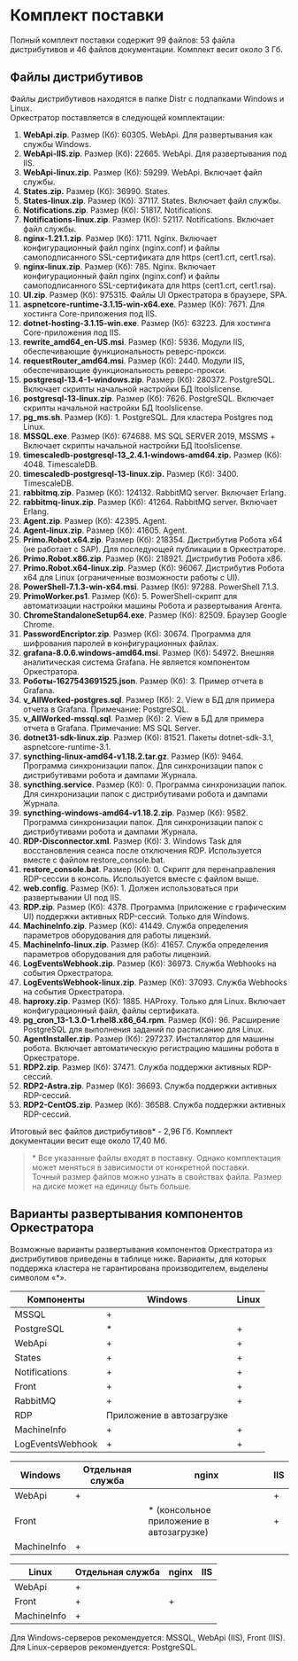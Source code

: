 # Комплект поставки

Полный комплект поставки содержит 99 файлов: 53 файла дистрибутивов и 46 файлов документации. Комплект весит около 3 Гб.

## Файлы дистрибутивов 

Файлы дистрибутивов находятся в папке Distr с подпапками Windows и Linux.\
Оркестратор поставляется в следующей комплектации:

1. **WebApi.zip**. Размер (Кб): 60305. WebApi. Для развертывания как службы Windows.
2. **WebApi-IIS.zip**. Размер (Кб):	22665. WebApi. Для развертывания под IIS.
3. **WebApi-linux.zip**. Размер (Кб):	59299. WebApi. Включает файл службы.
4. **States.zip.** Размер (Кб):	36990. States.
5. **States-linux.zip**. Размер (Кб): 37117. States. Включает файл службы.
6. **Notifications.zip**.	Размер (Кб): 51817.	Notifications.
7. **Notifications-linux.zip**.	Размер (Кб): 52117. Notifications. Включает файл службы.
8. **nginx-1.21.1.zip**. Размер (Кб): 1711.	Nginx. Включает конфигурационный файл nginx (nginx.conf) и файлы самоподписанного SSL-сертификата для https (cert1.crt, cert1.rsa).
9. **nginx-linux.zip**. Размер (Кб): 785. Nginx. Включает конфигурационный файл nginx (nginx.conf) и файлы самоподписанного SSL-сертификата для https (cert1.crt, cert1.rsa).
10. **UI.zip**. Размер (Кб): 975315. Файлы UI Оркестратора в браузере, SPA.
11. **aspnetcore-runtime-3.1.15-win-x64.exe**. Размер (Кб): 7671. Для хостинга Core-приложения под IIS.
12. **dotnet-hosting-3.1.15-win.exe**. Размер (Кб):	63223. Для хостинга Core-приложения под IIS.
13. **rewrite_amd64_en-US.msi**. Размер (Кб):	5936.	Модули IIS, обеспечивающие функциональность реверс-прокси.
14. **requestRouter_amd64.msi**. Размер (Кб):	2440. Модули IIS, обеспечивающие функциональность реверс-прокси.
15. **postgresql-13.4-1-windows.zip**. Размер (Кб): 280372. PostgreSQL. Включает скрипты начальной настройки БД ltoolslicense.
16. **postgresql-13-linux.zip**. Размер (Кб): 7626. PostgreSQL. Включает скрипты начальной настройки БД ltoolslicense.
17. **pg_ms.sh**.	Размер (Кб): 1. PostgreSQL. Для кластера Postgres под Linux.
18. **MSSQL.exe**. Размер (Кб): 674688. MS SQL SERVER 2019, MSSMS	+	Включает скрипты начальной настройки БД ltoolslicense.
19. **timescaledb-postgresql-13_2.4.1-windows-amd64.zip.** Размер (Кб): 4048.	TimescaleDB.
20. **timescaledb-postgresql-13-linux.zip.** Размер (Кб): 3400. TimescaleDB.
21. **rabbitmq.zip**. Размер (Кб): 124132. RabbitMQ server. Включает Erlang.
22. **rabbitmq-linux.zip**.	Размер (Кб): 41264. RabbitMQ server. Включает Erlang.
23. **Agent.zip**. Размер (Кб): 42395. Agent.
24. **Agent-linux.zip**. Размер (Кб): 41605. Agent.
25. **Primo.Robot.x64.zip**. Размер (Кб): 218354.	Дистрибутив Робота x64 (не работает с SAP). Для последующей публикации в Оркестраторе.
26. **Primo.Robot.x86.zip**. Размер (Кб): 218921. Дистрибутив Робота x86.
27. **Primo.Robot.x64-linux.zip**. Размер (Кб):	96067. Дистрибутив Робота x64 для Linux (ограниченные возможности работы с UI).
28. **PowerShell-7.1.3-win-x64.msi**. Размер (Кб): 97288. PowerShell 7.1.3.
29. **PrimoWorker.ps1**. Размер (Кб): 5. PowerShell-скрипт для автоматизации настройки машины Робота и развертывания Агента.
30. **ChromeStandaloneSetup64.exe**. Размер (Кб): 82509. Браузер Google Chrome.
31. **PasswordEncriptor.zip**. Размер (Кб): 30674. Программа для шифрования паролей в конфигурационных файлах.
32. **grafana-8.0.6.windows-amd64.msi**. Размер (Кб): 54972. Внешняя аналитическая система Grafana. Не является компонентом Оркестратора.
33. **Роботы-1627543691525.json**. Размер (Кб): 3. Пример отчета в Grafana.
34. **v_AllWorked-postgres.sql**.	Размер (Кб): 2.	View в БД для примера отчета в Grafana. Примечание: PostgreSQL.
35. **v_AllWorked-mssql.sql**. Размер (Кб):	2. View в БД для примера отчета в Grafana. Примечание:	MS SQL Server.
36. **dotnet31-sdk-linux.zip**. Размер (Кб): 81521. Пакеты dotnet-sdk-3.1, aspnetcore-runtime-3.1.
37. **syncthing-linux-amd64-v1.18.2.tar.gz**.	Размер (Кб): 9464. Программа синхронизации папок. Для синхронизации папок с дистрибутивами робота и дампами Журнала.
38. **syncthing.service**. Размер (Кб): 0. Программа синхронизации папок. Для синхронизации папок с дистрибутивами робота и дампами Журнала.
39. **syncthing-windows-amd64-v1.18.2.zip**. Размер (Кб): 9582. Программа синхронизации папок. Для синхронизации папок с дистрибутивами робота и дампами Журнала.
40. **RDP-Disconnector.xml**. Размер (Кб): 3. Windows Task для восстановления сеанса после отключения RDP. Используется вместе с файлом restore_console.bat.
41. **restore_console.bat**. Размер (Кб):	0. Скрипт для перенаправления RDP-сессии в консоль. Используется вместе с файлом выше.
42. **web.config**. Размер (Кб): 1. Должен использоваться при развертывании UI под IIS.
43. **RDP.zip**. Размер (Кб):	4378. Программа (приложение с графическим UI) поддержки активных RDP-сессий. Только для Windows.
44. **MachineInfo.zip**. Размер (Кб):	41449. Служба определения параметров оборудования для работы лицензий.
45. **MachineInfo-linux.zip**. Размер (Кб): 41657. Служба определения параметров оборудования для работы лицензий.
46. **LogEventsWebhook.zip**.	Размер (Кб): 36973. Служба Webhooks на события Оркестратора.
47. **LogEventsWebhook-linux.zip**. Размер (Кб): 37093. Служба Webhooks на события Оркестратора.
48. **haproxy.zip**. Размер (Кб):	1885.	HAProxy. Только для Linux. Включает конфигурационный файл, файлы сертификата.
49. **pg_cron_13-1.3.0-1.rhel8.x86_64.rpm**. Размер (Кб):	96. Расширение PostgreSQL для выполнения заданий по расписанию для Linux.
50. **AgentInstaller.zip**. Размер (Кб): 297237. Инсталлятор для машины робота. Включает автоматическую регистрацию машины робота в Оркестраторе.
51. **RDP2.zip**. Размер (Кб): 37471. Служба поддержки активных RDP-сессий.
52. **RDP2-Astra.zip**. Размер (Кб): 36693. Служба поддержки активных RDP-сессий.
53. **RDP2-CentOS.zip**. Размер (Кб): 36588. Служба поддержки активных RDP-сессий.

Итоговый вес файлов дистрибутивов\* -	2,96 Гб. Комплект документации весит еще около 17,40 Mб.

> \* Все указанные файлы входят в поставку. Однако комплектация может меняться в зависимости от конкретной поставки.\
> Точный размер файлов можно узнать в свойствах файла. Размер на диске может на единицу быть больше.

## Варианты развертывания компонентов Оркестратора 

Возможные варианты развертывания компонентов Оркестратора из дистрибутивов приведены в таблице ниже. Варианты, для которых поддержка кластера не гарантирована производителем, выделены символом «*».

| Компоненты | Windows | Linux |
| ---------- | ------- | ----- |
| MSSQL      | +       |   |
| PostgreSQL | \*      | + |
| WebApi     | +       | + |
| States     | +       | + |
| Notifications | +    | + |
| Front      | +       | + |
| RabbitMQ   | +       | + |
| RDP        | Приложение в автозагрузке |  |
| MachineInfo | +      | + |
| LogEventsWebhook | + | + |


| Windows | Отдельная служба | nginx   | IIS   |
| ------  | ---------------- | ------- | ----- |
| WebApi  |  +               |         | +     |
| Front   |                  | \* (консольное приложение в автозагрузке)| + |
| MachineInfo   |  +         |         |       |

| Linux   | Отдельная служба | nginx   | IIS   |
| ------  | ---------------- | ------- | ----- |
| WebApi  |  +               |         |       |
| Front   |  +               | +       |       |
| MachineInfo |  +           |         |       |


Для Windows-серверов рекомендуется: MSSQL, WebApi (IIS), Front (IIS).\
Для Linux-серверов рекомендуется: PostgreSQL.

